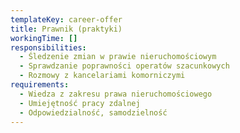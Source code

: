 ```yaml
---
templateKey: career-offer
title: Prawnik (praktyki)
workingTime: []
responsibilities:
  - Śledzenie zmian w prawie nieruchomościowym
  - Sprawdzanie poprawności operatów szacunkowych
  - Rozmowy z kancelariami komorniczymi
requirements:
  - Wiedza z zakresu prawa nieruchomościowego
  - Umiejętność pracy zdalnej
  - Odpowiedzialność, samodzielność
---
```

